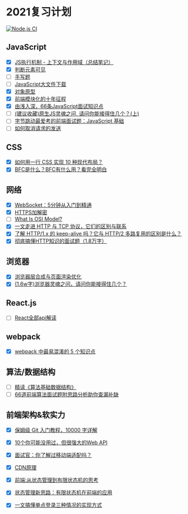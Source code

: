 <!--
 * @Author: mrrs878@foxmail.com
 * @Date: 2021-05-11 21:56:06
 * @LastEditTime: 2021-05-26 18:19:26
 * @LastEditors: Please set LastEditors
 * @Description: In User Settings Edit
 * @FilePath: \review\README.md
-->
# 2021复习计划

[![Node.js CI](https://github.com/mrrs878/review/actions/workflows/node.js.yml/badge.svg)](https://github.com/mrrs878/review/actions/workflows/node.js.yml)

## JavaScript

- [x] [JS执行机制 - 上下文与作用域（总结笔记）](https://zhuanlan.zhihu.com/p/151033665) 
- [x] [判断元素可见](https://mp.weixin.qq.com/s/4ZvBfOiN1o1aXuxoTQpqYQ)
- [ ] [手写题](https://mp.weixin.qq.com/s/YhPAOl1blr03XyiNpKTcKw)
- [ ] [JavaScript大文件下载](https://juejin.cn/post/6954868879034155022)
- [x] [对象原型](https://developer.mozilla.org/zh-CN/docs/Learn/JavaScript/Objects/Object_prototypes)
- [x] [前端模块化的十年征程](https://mp.weixin.qq.com/s/H5HgZzG46Sh-TFMthtlzew)
- [x] [由浅入深，66条JavaScript面试知识点](https://juejin.cn/post/6844904200917221389)
- [ ] [(建议收藏)原生JS灵魂之问, 请问你能接得住几个？(上)](https://juejin.cn/post/6844903974378668039)
- [ ] [字节跳动最爱考的前端面试题：JavaScript 基础](https://juejin.cn/post/6934500357091360781)
- [ ] [如何取消请求的发送](https://github.com/shfshanyue/Daily-Question/issues/502)

## CSS

- [x] [如何用一行 CSS 实现 10 种现代布局？](https://mp.weixin.qq.com/s/zb6FW6sbAin2MYGeXjNPwQ)
- [x] [BFC是什么？BFC有什么用？看完全明白](https://www.cnblogs.com/qs-cnblogs/p/12349887.html) 

## 网络

- [x] [WebSocket：5分钟从入门到精通](https://juejin.cn/post/6844903544978407431)
- [x] [HTTPS加解密](https://www.jianshu.com/p/e30a8c4fa329)
- [ ] [What Is OSI Model?](https://www.networkingsphere.com/2019/07/what-is-osi-model.html)
- [x] [一文走进 HTTP 与 TCP 协议，它们的区别与联系](https://mp.weixin.qq.com/s/c1DPbn56c4Tcj9EtRDdrmA)
- [x] [了解 HTTP/1.x 的 keep-alive 吗？它与 HTTP/2 多路复用的区别是什么？](https://mp.weixin.qq.com/s/194SJUQz-mZBtg-kLd9fhA)
- [x] [彻底搞懂HTTP知识的面试题（1.8万字）](https://mp.weixin.qq.com/s/dESEl1qYKPMYqNVOWYfUDA)

## 浏览器

- [x] [浏览器层合成与页面渲染优化](https://juejin.cn/post/6844903966573068301)
- [x] [(1.6w字)浏览器灵魂之问，请问你能接得住几个？](https://juejin.cn/post/6844904021308735502)

## React.js

- [ ] [React全部api解读](https://juejin.cn/post/6950063294270930980)

## webpack

- [x] [webpack 中最易混淆的 5 个知识点](https://mp.weixin.qq.com/s/To_p4eYJx_dkJr1ApcR4jA)

 ## 算法/数据结构

- [ ] [精读《算法基础数据结构》](https://mp.weixin.qq.com/s/mpSdGhU3idkpcZqs1b0aLA)
- [ ] [66道前端算法面试题附思路分析助你查漏补缺](https://mp.weixin.qq.com/s/2W1ueq_Rp5z8Q9lFZ1AjYg)

 ## 前端架构&软实力

- [x] [保姆级 Git 入门教程，10000 字详解](https://mp.weixin.qq.com/s/B8IKLdRX7g5Euu4oIIrXjg)
- [x] [10个你可能没用过，但很强大的Web API](https://mp.weixin.qq.com/s/_Hufto3frIqk9m9I4Ty4Hg)
- [x] [面试官：你了解过移动端适配吗？](https://juejin.cn/post/6844903631993454600)
- [x] [CDN原理](https://juejin.cn/post/6844903906296725518)
- [x] [前端:从状态管理到有限状态机的思考](https://mp.weixin.qq.com/s/uQ6YFaFPUkaVkS8Y_F865w)
- [x] [状态管理新思路：有限状态机在前端的应用](https://zhuanlan.zhihu.com/p/364347035)
- [x] [一文搞懂单点登录三种情况的实现方式](https://mp.weixin.qq.com/s/vKjOD2xRZmF5EL-p9ppjbA)

